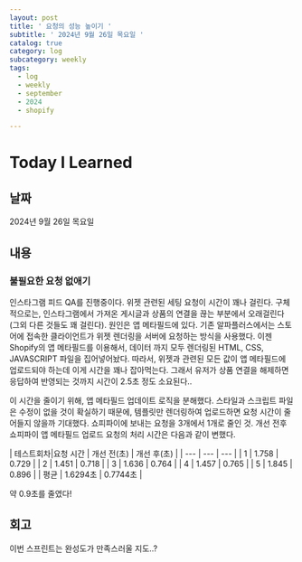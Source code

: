 ```yaml
---
layout: post
title: ' 요청의 성능 높이기 '
subtitle: ' 2024년 9월 26일 목요일 '
catalog: true
category: log
subcategory: weekly
tags:
  - log
  - weekly
  - september
  - 2024
  - shopify

---
```



# Today I Learned

## 날짜

2024년 9월 26일 목요일

## 내용

### 불필요한 요청 없애기

인스타그램 피드 QA를 진행중이다. 위젯 관련된 세팅 요청이 시간이 꽤나 걸린다. 구체적으로는, 인스타그램에서 가져온 게시글과 상품의 연결을 끊는 부분에서 오래걸린다(그외 다른 것들도 꽤 걸린다). 원인은 앱 메타필드에 있다. 기존 알파플러스에서는 스토어에 접속한 클라이언트가 위젯 렌더링을 서버에 요청하는 방식을 사용했다. 이젠 Shopify의 앱 메타필드를 이용해서, 데이터 까지 모두 렌더링된 HTML, CSS, JAVASCRIPT 파일을 집어넣어놨다. 따라서, 위젯과 관련된 모든 값이 앱 메타필드에 업로드되야 하는데 이게 시간을 꽤나 잡아먹는다. 그래서 유저가 상품 연결을 해제하면 응답하여 반영되는 것까지 시간이 2.5초 정도 소요된다..

 이 시간을 줄이기 위해, 앱 메타필드 업데이트 로직을 분해했다. 스타일과 스크립트 파일은 수정이 없을 것이 확실하기 때문에, 템플릿만 렌더링하여 업로드하면 요청 시간이 줄어들지 않을까 기대했다. 쇼피파이에 보내는 요청을 3개에서 1개로 줄인 것. 개선 전후 쇼피파이 앱 메타필드 업로드 요청의 처리 시간은 다음과 같이 변했다.

| 테스트회차|요청 시간 | 개선 전(초) | 개선 후(초) |
| --- | --- | --- |
| 1 | 1.758 | 0.729 |
| 2 | 1.451 | 0.718 |
| 3 | 1.636 | 0.764 |
| 4 | 1.457 | 0.765 |
| 5 | 1.845 | 0.896 |
| 평균 | 1.6294초 | 0.7744초 |

약 0.9초를 줄였다!

## 회고

이번 스프린트는 완성도가 만족스러울 지도..?